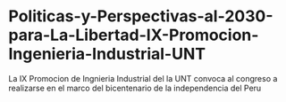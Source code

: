 # Politicas-y-Perspectivas-al-2030-para-La-Libertad-IX-Promocion-Ingenieria-Industrial-UNT
La IX Promocion de Ingnieria Industrial del la UNT convoca al congreso a realizarse en el marco del bicentenario de la independencia del Peru
